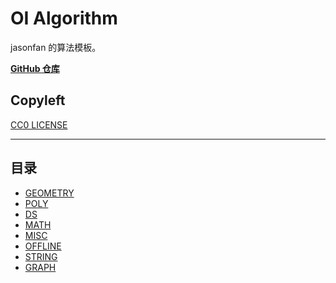 
# OI Algorithm

jasonfan 的算法模板。

**[GitHub 仓库](https://github.com/jason-fxz/algorithm)**

## Copyleft

[CC0 LICENSE](LICENSE)

---

## 目录

- [GEOMETRY](./geometry/)
- [POLY](./poly/)
- [DS](./DS/)
- [MATH](./math/)
- [MISC](./misc/)
- [OFFLINE](./offline/)
- [STRING](./string/)
- [GRAPH](./graph/)
